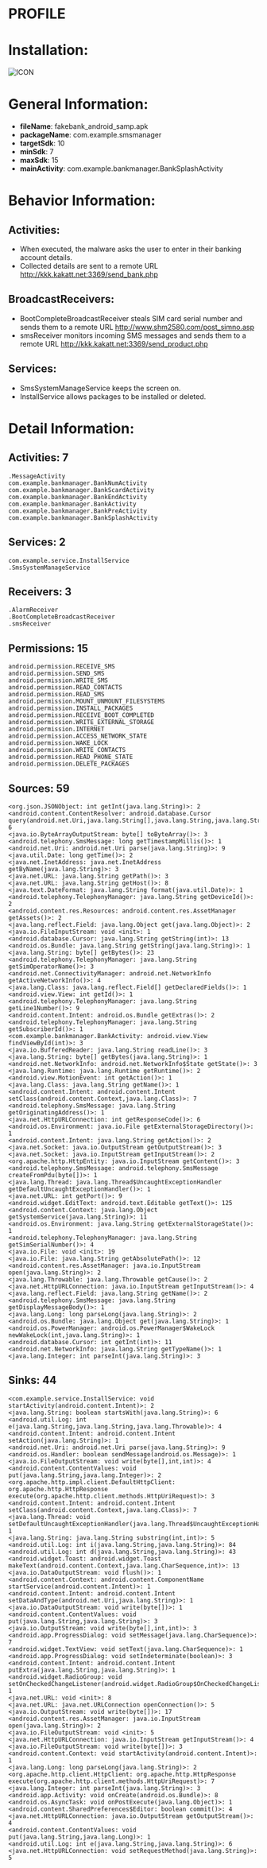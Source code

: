 # PROFILE
# Installation:
![ICON](icon.png)
# General Information:
- **fileName**: fakebank_android_samp.apk
- **packageName**: com.example.smsmanager
- **targetSdk**: 10
- **minSdk**: 7
- **maxSdk**: 15
- **mainActivity**: com.example.bankmanager.BankSplashActivity
# Behavior Information:
## Activities:
- When executed, the malware asks the user to enter in their banking account details.
- Collected details are sent to a remote URL  http://kkk.kakatt.net:3369/send_bank.php 
## BroadcastReceivers: 
- BootCompleteBroadcastReceiver steals SIM card serial number and sends them to a remote URL http://www.shm2580.com/post_simno.asp 
- smsReceiver monitors incoming SMS messages and sends them to a remote URL http://kkk.kakatt.net:3369/send_product.php 
## Services: 
- SmsSystemManageService keeps the screen on. 
- InstallService allows packages to be installed or deleted.
# Detail Information:
## Activities: 7
	.MessageActivity
	com.example.bankmanager.BankNumActivity
	com.example.bankmanager.BankScardActivity
	com.example.bankmanager.BankEndActivity
	com.example.bankmanager.BankActivity
	com.example.bankmanager.BankPreActivity
	com.example.bankmanager.BankSplashActivity
## Services: 2
	com.example.service.InstallService
	.SmsSystemManageService
## Receivers: 3
	.AlarmReceiver
	.BootCompleteBroadcastReceiver
	.smsReceiver
## Permissions: 15
	android.permission.RECEIVE_SMS
	android.permission.SEND_SMS
	android.permission.WRITE_SMS
	android.permission.READ_CONTACTS
	android.permission.READ_SMS
	android.permission.MOUNT_UNMOUNT_FILESYSTEMS
	android.permission.INSTALL_PACKAGES
	android.permission.RECEIVE_BOOT_COMPLETED
	android.permission.WRITE_EXTERNAL_STORAGE
	android.permission.INTERNET
	android.permission.ACCESS_NETWORK_STATE
	android.permission.WAKE_LOCK
	android.permission.WRITE_CONTACTS
	android.permission.READ_PHONE_STATE
	android.permission.DELETE_PACKAGES
## Sources: 59
	<org.json.JSONObject: int getInt(java.lang.String)>: 2
	<android.content.ContentResolver: android.database.Cursor query(android.net.Uri,java.lang.String[],java.lang.String,java.lang.String[],java.lang.String)>: 6
	<java.io.ByteArrayOutputStream: byte[] toByteArray()>: 3
	<android.telephony.SmsMessage: long getTimestampMillis()>: 1
	<android.net.Uri: android.net.Uri parse(java.lang.String)>: 9
	<java.util.Date: long getTime()>: 2
	<java.net.InetAddress: java.net.InetAddress getByName(java.lang.String)>: 3
	<java.net.URL: java.lang.String getPath()>: 3
	<java.net.URL: java.lang.String getHost()>: 8
	<java.text.DateFormat: java.lang.String format(java.util.Date)>: 1
	<android.telephony.TelephonyManager: java.lang.String getDeviceId()>: 2
	<android.content.res.Resources: android.content.res.AssetManager getAssets()>: 2
	<java.lang.reflect.Field: java.lang.Object get(java.lang.Object)>: 2
	<java.io.FileInputStream: void <init>: 1
	<android.database.Cursor: java.lang.String getString(int)>: 13
	<android.os.Bundle: java.lang.String getString(java.lang.String)>: 1
	<java.lang.String: byte[] getBytes()>: 23
	<android.telephony.TelephonyManager: java.lang.String getSimOperatorName()>: 3
	<android.net.ConnectivityManager: android.net.NetworkInfo getActiveNetworkInfo()>: 4
	<java.lang.Class: java.lang.reflect.Field[] getDeclaredFields()>: 1
	<android.view.View: int getId()>: 1
	<android.telephony.TelephonyManager: java.lang.String getLine1Number()>: 9
	<android.content.Intent: android.os.Bundle getExtras()>: 2
	<android.telephony.TelephonyManager: java.lang.String getSubscriberId()>: 1
	<com.example.bankmanager.BankActivity: android.view.View findViewById(int)>: 3
	<java.io.BufferedReader: java.lang.String readLine()>: 3
	<java.lang.String: byte[] getBytes(java.lang.String)>: 1
	<android.net.NetworkInfo: android.net.NetworkInfo$State getState()>: 3
	<java.lang.Runtime: java.lang.Runtime getRuntime()>: 2
	<android.view.MotionEvent: int getAction()>: 1
	<java.lang.Class: java.lang.String getName()>: 1
	<android.content.Intent: android.content.Intent setClass(android.content.Context,java.lang.Class)>: 7
	<android.telephony.SmsMessage: java.lang.String getOriginatingAddress()>: 1
	<java.net.HttpURLConnection: int getResponseCode()>: 6
	<android.os.Environment: java.io.File getExternalStorageDirectory()>: 1
	<android.content.Intent: java.lang.String getAction()>: 2
	<java.net.Socket: java.io.OutputStream getOutputStream()>: 3
	<java.net.Socket: java.io.InputStream getInputStream()>: 2
	<org.apache.http.HttpEntity: java.io.InputStream getContent()>: 3
	<android.telephony.SmsMessage: android.telephony.SmsMessage createFromPdu(byte[])>: 1
	<java.lang.Thread: java.lang.Thread$UncaughtExceptionHandler getDefaultUncaughtExceptionHandler()>: 1
	<java.net.URL: int getPort()>: 9
	<android.widget.EditText: android.text.Editable getText()>: 125
	<android.content.Context: java.lang.Object getSystemService(java.lang.String)>: 11
	<android.os.Environment: java.lang.String getExternalStorageState()>: 1
	<android.telephony.TelephonyManager: java.lang.String getSimSerialNumber()>: 4
	<java.io.File: void <init>: 19
	<java.io.File: java.lang.String getAbsolutePath()>: 12
	<android.content.res.AssetManager: java.io.InputStream open(java.lang.String)>: 2
	<java.lang.Throwable: java.lang.Throwable getCause()>: 2
	<java.net.HttpURLConnection: java.io.InputStream getInputStream()>: 4
	<java.lang.reflect.Field: java.lang.String getName()>: 2
	<android.telephony.SmsMessage: java.lang.String getDisplayMessageBody()>: 1
	<java.lang.Long: long parseLong(java.lang.String)>: 2
	<android.os.Bundle: java.lang.Object get(java.lang.String)>: 1
	<android.os.PowerManager: android.os.PowerManager$WakeLock newWakeLock(int,java.lang.String)>: 1
	<android.database.Cursor: int getInt(int)>: 11
	<android.net.NetworkInfo: java.lang.String getTypeName()>: 1
	<java.lang.Integer: int parseInt(java.lang.String)>: 3
## Sinks: 44
	<com.example.service.InstallService: void startActivity(android.content.Intent)>: 2
	<java.lang.String: boolean startsWith(java.lang.String)>: 6
	<android.util.Log: int e(java.lang.String,java.lang.String,java.lang.Throwable)>: 4
	<android.content.Intent: android.content.Intent setAction(java.lang.String)>: 1
	<android.net.Uri: android.net.Uri parse(java.lang.String)>: 9
	<android.os.Handler: boolean sendMessage(android.os.Message)>: 1
	<java.io.FileOutputStream: void write(byte[],int,int)>: 4
	<android.content.ContentValues: void put(java.lang.String,java.lang.Integer)>: 2
	<org.apache.http.impl.client.DefaultHttpClient: org.apache.http.HttpResponse execute(org.apache.http.client.methods.HttpUriRequest)>: 3
	<android.content.Intent: android.content.Intent setClass(android.content.Context,java.lang.Class)>: 7
	<java.lang.Thread: void setDefaultUncaughtExceptionHandler(java.lang.Thread$UncaughtExceptionHandler)>: 1
	<java.lang.String: java.lang.String substring(int,int)>: 5
	<android.util.Log: int i(java.lang.String,java.lang.String)>: 84
	<android.util.Log: int d(java.lang.String,java.lang.String)>: 43
	<android.widget.Toast: android.widget.Toast makeText(android.content.Context,java.lang.CharSequence,int)>: 13
	<java.io.DataOutputStream: void flush()>: 1
	<android.content.Context: android.content.ComponentName startService(android.content.Intent)>: 1
	<android.content.Intent: android.content.Intent setDataAndType(android.net.Uri,java.lang.String)>: 1
	<java.io.DataOutputStream: void write(byte[])>: 1
	<android.content.ContentValues: void put(java.lang.String,java.lang.String)>: 3
	<java.io.OutputStream: void write(byte[],int,int)>: 3
	<android.app.ProgressDialog: void setMessage(java.lang.CharSequence)>: 7
	<android.widget.TextView: void setText(java.lang.CharSequence)>: 1
	<android.app.ProgressDialog: void setIndeterminate(boolean)>: 3
	<android.content.Intent: android.content.Intent putExtra(java.lang.String,java.lang.String)>: 1
	<android.widget.RadioGroup: void setOnCheckedChangeListener(android.widget.RadioGroup$OnCheckedChangeListener)>: 1
	<java.net.URL: void <init>: 8
	<java.net.URL: java.net.URLConnection openConnection()>: 5
	<java.io.OutputStream: void write(byte[])>: 17
	<android.content.res.AssetManager: java.io.InputStream open(java.lang.String)>: 2
	<java.io.FileOutputStream: void <init>: 5
	<java.net.HttpURLConnection: java.io.InputStream getInputStream()>: 4
	<java.io.FileOutputStream: void write(byte[])>: 3
	<android.content.Context: void startActivity(android.content.Intent)>: 1
	<java.lang.Long: long parseLong(java.lang.String)>: 2
	<org.apache.http.client.HttpClient: org.apache.http.HttpResponse execute(org.apache.http.client.methods.HttpUriRequest)>: 7
	<java.lang.Integer: int parseInt(java.lang.String)>: 3
	<android.app.Activity: void onCreate(android.os.Bundle)>: 8
	<android.os.AsyncTask: void onPostExecute(java.lang.Object)>: 1
	<android.content.SharedPreferences$Editor: boolean commit()>: 4
	<java.net.HttpURLConnection: java.io.OutputStream getOutputStream()>: 4
	<android.content.ContentValues: void put(java.lang.String,java.lang.Long)>: 1
	<android.util.Log: int e(java.lang.String,java.lang.String)>: 6
	<java.net.HttpURLConnection: void setRequestMethod(java.lang.String)>: 5
